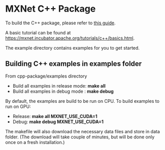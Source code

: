 # MXNet C++ Package

To build the C++ package, please refer to [this guide](<https://mxnet.incubator.apache.org/install/build_from_source#build-the-c-package>).

A basic tutorial can be found at <https://mxnet.incubator.apache.org/tutorials/c++/basics.html>.

The example directory contains examples for you to get started.

## Building C++ examples in examples folder

From cpp-package/examples directory
-  Build all examples in release mode: **make all**
-  Build all examples in debug mode : **make debug**

By default, the examples are build to be run on CPU.
To build examples to run on GPU:
- Release: **make all MXNET_USE_CUDA=1**  
- Debug: **make debug MXNET_USE_CUDA=1**  


The makefile will also download the necessary data files and store in data folder. (The download will take couple of minutes, but will be done only once on a fresh installation.)

